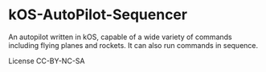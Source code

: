 # kOS-AutoPilot-Sequencer
An autopilot written in kOS, capable of a wide variety of commands including flying planes and rockets. It can also run commands in sequence.

License CC-BY-NC-SA
